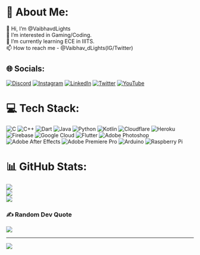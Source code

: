 # 💫 About Me:
👋 Hi, I’m @VaibhavdLights<br>👀 I’m interested in Gaming/Coding.<br>🌱 I’m currently learning ECE in IIITS.<br>📫 How to reach me - @Vaibhav_dLights(IG/Twitter)


## 🌐 Socials:
[![Discord](https://img.shields.io/badge/Discord-%237289DA.svg?logo=discord&logoColor=white)](htttps://discord.gg/dLights#7787) [![Instagram](https://img.shields.io/badge/Instagram-%23E4405F.svg?logo=Instagram&logoColor=white)](https://instagram.com/Vaibhav_dLights) [![LinkedIn](https://img.shields.io/badge/LinkedIn-%230077B5.svg?logo=linkedin&logoColor=white)](https://linkedin.com/in/VaibhavdLights) [![Twitter](https://img.shields.io/badge/Twitter-%231DA1F2.svg?logo=Twitter&logoColor=white)](https://twitter.com/Vaibhav_dLights) [![YouTube](https://img.shields.io/badge/YouTube-%23FF0000.svg?logo=YouTube&logoColor=white)](https://youtube.com/c/POISONYMOUS) 

# 💻 Tech Stack:
![C](https://img.shields.io/badge/c-%2300599C.svg?style=for-the-badge&logo=c&logoColor=white) ![C++](https://img.shields.io/badge/c++-%2300599C.svg?style=for-the-badge&logo=c%2B%2B&logoColor=white) ![Dart](https://img.shields.io/badge/dart-%230175C2.svg?style=for-the-badge&logo=dart&logoColor=white) ![Java](https://img.shields.io/badge/java-%23ED8B00.svg?style=for-the-badge&logo=java&logoColor=white) ![Python](https://img.shields.io/badge/python-3670A0?style=for-the-badge&logo=python&logoColor=ffdd54) ![Kotlin](https://img.shields.io/badge/kotlin-%230095D5.svg?style=for-the-badge&logo=kotlin&logoColor=white) ![Cloudflare](https://img.shields.io/badge/Cloudflare-F38020?style=for-the-badge&logo=Cloudflare&logoColor=white) ![Heroku](https://img.shields.io/badge/heroku-%23430098.svg?style=for-the-badge&logo=heroku&logoColor=white) ![Firebase](https://img.shields.io/badge/firebase-%23039BE5.svg?style=for-the-badge&logo=firebase) ![Google Cloud](https://img.shields.io/badge/Google%20Cloud-%234285F4.svg?style=for-the-badge&logo=google-cloud&logoColor=white) ![Flutter](https://img.shields.io/badge/Flutter-%2302569B.svg?style=for-the-badge&logo=Flutter&logoColor=white) ![Adobe Photoshop](https://img.shields.io/badge/adobephotoshop-%2331A8FF.svg?style=for-the-badge&logo=adobephotoshop&logoColor=white) ![Adobe After Effects](https://img.shields.io/badge/Adobe%20After%20Effects-9999FF.svg?style=for-the-badge&logo=Adobe%20After%20Effects&logoColor=white) ![Adobe Premiere Pro](https://img.shields.io/badge/Adobe%20Premiere%20Pro-9999FF.svg?style=for-the-badge&logo=Adobe%20Premiere%20Pro&logoColor=white) ![Arduino](https://img.shields.io/badge/-Arduino-00979D?style=for-the-badge&logo=Arduino&logoColor=white) ![Raspberry Pi](https://img.shields.io/badge/-RaspberryPi-C51A4A?style=for-the-badge&logo=Raspberry-Pi) 
# 📊 GitHub Stats:
![](https://github-readme-stats.vercel.app/api?username=VaibhavdLights&theme=tokyonight&hide_border=false&include_all_commits=false&count_private=true)<br/>
![](https://github-readme-streak-stats.herokuapp.com/?user=VaibhavdLights&theme=tokyonight&hide_border=false)<br/>
![](https://github-readme-stats.vercel.app/api/top-langs/?username=VaibhavdLights&theme=tokyonight&hide_border=false&include_all_commits=false&count_private=true&layout=compact)

### ✍️ Random Dev Quote
![](https://quotes-github-readme.vercel.app/api?type=horizontal&theme=tokyonight)


---
[![](https://visitcount.itsvg.in/api?id=VaibhavdLights&icon=0&color=1)](https://visitcount.itsvg.in)
